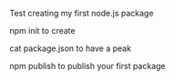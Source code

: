 Test creating my first node.js package

npm init to create

cat package.json to have a peak

npm publish to publish your first package